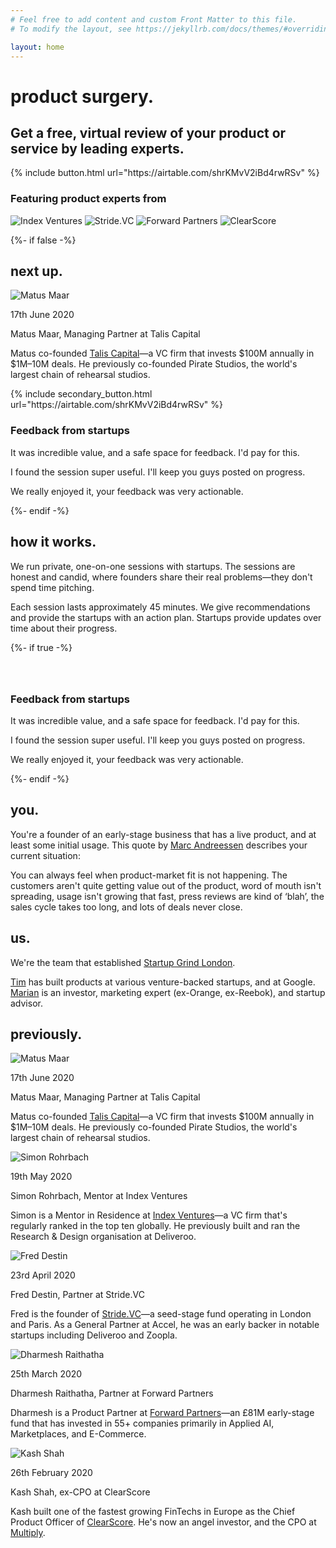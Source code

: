 ```yaml
---
# Feel free to add content and custom Front Matter to this file.
# To modify the layout, see https://jekyllrb.com/docs/themes/#overriding-theme-defaults

layout: home
---
```


<div id="atf">
	<div>
		<h1 id="main-title" class="noselect">product surgery<span class="tertiary-color transitioning-period period-1">.</span></h1>
		<div id="key-messaging-container">
			<h2 class="key-messaging">Get a free, virtual review of your product or service by leading experts.</h2>
		</div>
		{% include button.html url="https://airtable.com/shrKMvV2iBd4rwRSv" %}
	</div>
</div>

<div id="experts-container">
	<div id="experts-header"><h3>Featuring product experts from</h3></div>
	<img id="index" src="/assets/images/index_ventures_colourised.png" alt="Index Ventures" title="Index Ventures">
	<img id="stride" src="/assets/images/stride_vc_colourised.png" alt="Stride.VC" title="Stride.VC">	
	<img id="forward" src="/assets/images/forward_partners_colourised.png" alt="Forward Partners" title="Forward Partners">	
	<img id="clearscore" src="/assets/images/clearscore_colourised.png" alt="ClearScore" title="ClearScore">			
</div>

{%- if false -%}

<div id="next-up-container">
	<div id="next-up-header"><h2>next up<span class="primary-color">.</span></h2></div>
	<div id="next-up">
		<img id="matus" class="profile-image" src="/assets/images/matus-maar.jpg" alt="Matus Maar" title="Matus Maar">
		<div class="profile">
			<p class="date">17th June 2020</p>
			<p class="name">Matus Maar, Managing Partner at Talis Capital</p>
			<p>Matus co-founded <a href="https://www.taliscapital.com/?utm_source=productsurgery&utm_medium=website&utm_campaign=none" target="_blank">Talis Capital</a>—a VC firm that invests $100M annually in $1M–10M deals. He previously co-founded Pirate Studios, the world's largest chain of rehearsal studios.</p>
			{% include secondary_button.html url="https://airtable.com/shrKMvV2iBd4rwRSv" %}
		</div>
	</div>
</div>

<div id="quote-container">
	<div id="quotes-header"><h3>Feedback from startups</h3></div>
	<div id="quote-1" class="quote">
		<p>It was incredible value, and a safe space for feedback. I'd pay for this.</p>
	</div>
	<div id="quote-2" class="quote">
		<p>I found the session super useful. I'll keep you guys posted on progress.</p>
	</div>
	<div id="quote-3" class="quote">
		<p>We really enjoyed it, your feedback was very actionable.</p>
	</div>
</div>

{%- endif -%}

<div class="explainer-container">
	<h2>how it works<span class="secondary-color">.</span></h2>
	<p> We run private, one-on-one sessions with startups. The sessions are honest and candid, where founders share their real problems—they don't spend time pitching.</p>
	<p> Each session lasts approximately 45 minutes. We give recommendations and provide the startups with an action plan. Startups provide updates over time about their progress.</p>
</div>

{%- if true -%}

<div id="quote-container" style="margin-top: 64px;">
	<div id="quotes-header"><h3>Feedback from startups</h3></div>
	<div id="quote-1" class="quote">
		<p>It was incredible value, and a safe space for feedback. I'd pay for this.</p>
	</div>
	<div id="quote-2" class="quote">
		<p>I found the session super useful. I'll keep you guys posted on progress.</p>
	</div>
	<div id="quote-3" class="quote">
		<p>We really enjoyed it, your feedback was very actionable.</p>
	</div>
</div>

{%- endif -%}

<div class="explainer-container">
	<h2>you<span class="tertiary-color">.</span></h2>
	<p> You're a founder of an early-stage business that has a live product, and at least some initial usage. This quote by <a href="https://pmarchive.com/guide_to_startups_part4.html" target="_blank">Marc Andreessen</a> describes your current situation:</p>
	<div class="big-quote">
		<p>You can always feel when product-market fit is not happening. The customers aren't quite getting value out of the product, word of mouth isn't spreading, usage isn't growing that fast, press reviews are kind of ‘blah’, the sales cycle takes too long, and lots of deals never close.
		</p>
	</div>
</div>

<div class="explainer-container">
	<h2>us<span class="primary-color">.</span></h2>
	<p> We're the team that established <a href="https://www.startupgrind.com/london?utm_source=productsurgery&utm_medium=website&utm_campaign=none" target="_blank">Startup Grind London</a>.</p>
	<p><a href="https://linkedin.com/in/telder" target="_blank">Tim</a> has built products at various venture-backed startups, and at Google. <a href="https://www.linkedin.com/in/gazdik/" target="_blank">Marian</a> is an investor, marketing expert (ex-Orange, ex-Reebok), and startup advisor.</p>
</div>


<div id="previously-container">
	<div id="previously-header"><h2>previously<span class="secondary-color">.</span></h2></div>
	<div id="previously">
		<img id="matus" class="profile-image" src="/assets/images/matus-maar.jpg" alt="Matus Maar" title="Matus Maar" loading="lazy">
		<div class="profile">
			<p class="date">17th June 2020</p>
			<p class="name">Matus Maar, Managing Partner at Talis Capital</p>
			<p>Matus co-founded <a href="https://www.taliscapital.com/?utm_source=productsurgery&utm_medium=website&utm_campaign=none" target="_blank">Talis Capital</a>—a VC firm that invests $100M annually in $1M–10M deals. He previously co-founded Pirate Studios, the world's largest chain of rehearsal studios.</p>
		</div>
	</div>
	<div class="previously">
		<img id="simon" class="profile-image" src="/assets/images/simon-rohrbach.jpg" alt="Simon Rohrbach" title="Simon Rohrbach" loading="lazy">
		<div class="profile">
			<p class="date">19th May 2020</p>
			<p class="name">Simon Rohrbach, Mentor at Index Ventures</p>
			<p>Simon is a Mentor in Residence at <a href="https://www.indexventures.com/?utm_source=productsurgery&utm_medium=website&utm_campaign=none" target="_blank">Index Ventures</a>—a VC firm that's regularly ranked in the top ten globally. He previously built and ran the Research & Design organisation at Deliveroo.</p>
		</div>
	</div>	
	<div class="previously">
		<img id="fred" class="profile-image" src="/assets/images/fred-destin.jpg" alt="Fred Destin" title="Fred Destin" loading="lazy">
		<div class="profile">
			<p class="date">23rd April 2020</p>
			<p class="name">Fred Destin, Partner at Stride.VC</p>
			<p>Fred is the founder of <a href="http://stride.vc/?utm_source=productsurgery&utm_medium=website&utm_campaign=none" target="_blank">Stride.VC</a>—a seed-stage fund operating in London and Paris. As a General Partner at Accel, he was an early backer in notable startups including Deliveroo and Zoopla.</p>
		</div>
	</div>
	<div class="previously">
		<img id="dharmesh" class="profile-image" src="/assets/images/dharmesh-raithatha.jpg" alt="Dharmesh Raithatha" title="Dharmesh Raithatha" loading="lazy">
		<div class="profile">
			<p class="date">25th March 2020</p>
			<p class="name">Dharmesh Raithatha, Partner at Forward Partners</p>
			<p>Dharmesh is a Product Partner at <a href="https://forwardpartners.com/?utm_source=productsurgery&utm_medium=website&utm_campaign=none" target="_blank">Forward Partners</a>—an £81M early-stage fund that has invested in 55+ companies primarily in Applied AI, Marketplaces, and E-Commerce.</p>
		</div>
	</div>
	<div class="previously">
		<img id="kash" class="profile-image" src="/assets/images/kash-shah.jpeg" alt="Kash Shah" title="Kash Shah" loading="lazy">
		<div class="profile">
			<p class="date">26th February 2020</p>
			<p class="name">Kash Shah, ex-CPO at ClearScore</p>
			<p>Kash built one of the fastest growing FinTechs in Europe as the Chief Product Officer of <a href="https://www.clearscore.com/?utm_source=productsurgery&utm_medium=website&utm_campaign=none" target="_blank">ClearScore</a>. He's now an angel investor, and the CPO at <a href="https://multiply.ai/?utm_source=productsurgery&utm_medium=website&utm_campaign=none" target="_blank">Multiply</a>.</p>
		</div>
	</div>
</div>

<script>
	document.addEventListener('DOMContentLoaded', function() {
	    var elems = document.getElementsByClassName("transitioning-period");
	    if(window.location.href.indexOf("referral") > -1){
		    var vars = {};
			    var parts = window.location.href.replace(/[?&]+([^=&]+)=([^&]*)/gi, function(m,key,value) {
			        vars[key] = value;
			    });
	    	var buttons = document.getElementsByClassName("button-anchor");
	    	var url = buttons[0].href;
	    	var i = buttons.length;
			while (i--) {
			    buttons[i].setAttribute("href", url.concat("?prefill_Referred%20by=", vars["referral"]));
			};
		};
		setInterval(function(){
		    if(elems[0].classList.contains("period-1")) {
		        elems[0].classList.remove("tertiary-color");
	    		elems[0].classList.add("primary-color");
		        elems[0].classList.remove("period-1");
	    		elems[0].classList.add("period-2");
		    } else if(elems[0].classList.contains("period-2")) {
		        elems[0].classList.remove("primary-color");
	    		elems[0].classList.add("tertiary-color");
		        elems[0].classList.remove("period-2");
	    		elems[0].classList.add("period-3");
		    } else if(elems[0].classList.contains("period-3")) {
		        elems[0].classList.remove("tertiary-color");
	    		elems[0].classList.add("secondary-color");
		        elems[0].classList.remove("period-3");
	    		elems[0].classList.add("period-4");	    		
		    } else if(elems[0].classList.contains("period-4")) {
		        elems[0].classList.remove("secondary-color");
	    		elems[0].classList.add("tertiary-color");
	    		elems[0].classList.remove("period-4");
	    		elems[0].classList.add("period-1");	
		    }	    	    
		}, 5000);
	}, false);

</script>